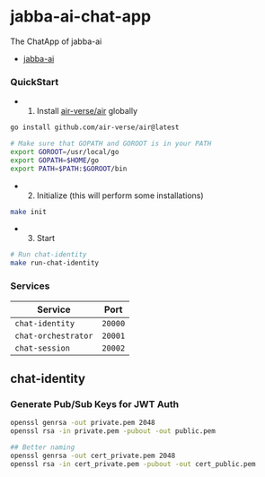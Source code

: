 jabba-ai-chat-app
=================

The ChatApp of jabba-ai

* [jabba-ai](https://github.com/Koubae/jabba-ai)


### QuickStart

* 1) Install [air-verse/air](https://github.com/air-verse/air) globally

```bash
go install github.com/air-verse/air@latest

# Make sure that GOPATH and GOROOT is in your PATH
export GOROOT=/usr/local/go
export GOPATH=$HOME/go
export PATH=$PATH:$GOROOT/bin
```

* 2) Initialize (this will perform some installations)

```bash
make init
```

* 3) Start

```bash
# Run chat-identity
make run-chat-identity
```

### Services

| Service             | Port    |
|---------------------|---------|
| `chat-identity`     | `20000` |
| `chat-orchestrator` | `20001` |
| `chat-session`      | `20002` |


chat-identity
-------------

### Generate Pub/Sub Keys for JWT Auth

```bash
openssl genrsa -out private.pem 2048
openssl rsa -in private.pem -pubout -out public.pem

## Better naming
openssl genrsa -out cert_private.pem 2048
openssl rsa -in cert_private.pem -pubout -out cert_public.pem

```
